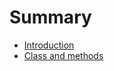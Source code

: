 # Summary

* [Introduction](introduction/introduction/introduction.md)
* [Class and methods](class_and_methods/class_and_methods.md)

